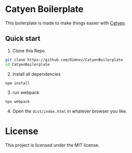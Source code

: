 # Catyen Boilerplate

This boilerplate is made to make things easier with [Catyen](https://Github.com/Dimnez/Catyen). 

## Quick start

1. Clone this Repo

```bash 
git clone https://github.com/Dimnez/CatyenBoilerplate
cd CatyenBoilerplate
```

2. install all dependencies

```bash
npm install
```

3. run webpack

```bash
npx webpack
```

4. Open the ``dist/index.html`` in whatever browser you like.


# License
This project is licensed under the MIT license.
